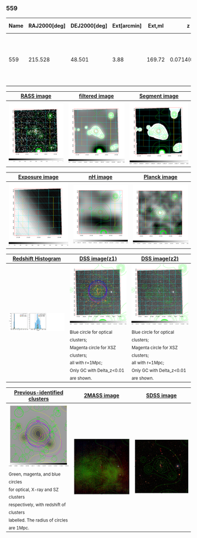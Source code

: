 <div STYLE="page-break-after: always;"></div>

### 559

|Name|RAJ2000[deg]|DEJ2000[deg] |Ext[arcmin]| Ext,ml | z | z_src| C|GC(XSZ,Delta_z<0.01)| GC(OPT,Delta_z<0.01)|GC| R_sig[arcmin] | R500[arcmin] | R500[Mpc]| CRsig[c/s] | CR500[c/s] |L500[1E44 erg/s]|F500[1E-12 erg/s/cm^2]| M500[1E14 Msun]|Tx[keV]|Cnt_sig|Beta|Rc[arcmin]|Comment|Alias|
|---|---|---|---|---|---|------|---|--------|---------|----------|---|---|---|---|---|---|---|---|---|---|---|---|---|---|
|559| 215.528| 48.501| 3.88| 169.72| 0.0714(0.005)| z1, z_xsz| B| F20, L03, PSZ2, SPI, Tar| A, N, W| A, C, F20, L03, N, PSZ2, SPI, Tar, W| 16.600| 10.305| 0.842| 0.307(0.028)| 0.289(0.026)| 0.685(0.045)| 5.513(0.359)| 1.81(0.06)| 3.16(0.07)| 248.4| 0.698(-0.103+0.145)| 6.048(-1.279+1.557)| -| k468|

|[RASS image](../image/559/559_img.pdf)|[filtered image](../image/559/559_fil.pdf)|[Segment image](../image/559/559_seg.pdf)|
|-------------------|--------------------|-------------------|
| <img src="../image/559/559_img.png" width="300">  | <img src="../image/559/559_fil.png" width="300">   | <img src="../image/559/559_seg.png" width="300">  |

|[Exposure image](../image/559/559_mex.pdf)| [nH image](../image/559/559_nh.pdf)| [Planck image](../image/559/559_p.pdf)|
|-------------------|--------------------|-------------------|
|<img src="../image/559/559_mex.png" width="300">   | <img src="../image/559/559_nh.png" width="300">    | <img src="../image/559/559_p.png" width="300"> |

|[Redshift Histogram](../image/559/559_zg.pdf) | [DSS image(z1)](../image/559/559_dss_z1.pdf)      |  [DSS image(z2)](../image/559/559_dss_z2.pdf)    |
|-------------------|--------------------|-------------------|
|<img src="../image/559/559_zg.png" width="300"> |<img src="../image/559/559_dss_z1.png" width="300"> <sub><br>Blue circle for optical clusters; <br>Magenta circle for XSZ clusters; <br>all with r=1Mpc; <br>Only GC with Delta_z<0.01 are shown. </sub>| <img src="../image/559/559_dss_z2.png" width="300"><sub><br>Blue circle for optical clusters; <br>Magenta circle for XSZ clusters; <br>all with r=1Mpc; <br>Only GC with Delta_z<0.01 are shown. </sub> |

|[Previous-identified clusters](../image/559/559_gc.pdf) | [2MASS image](../image/559/559_2mass.pdf)      |[SDSS image](../image/559/559_sdss.pdf)   |
|-------------------|-------------------|-------------------|
|<img src=../image/559/559_gc.png width="300"> <br><sub>Green, magenta, and blue circles <br>for optical, X-ray and SZ clusters <br>respectively, with redshift of clusters <br>labelled. The radius of circles <br>are 1Mpc.</sub>|<img src="../image/559/559_2mass.png" width="300">  | <img src="../image/559/559_sdss.png" width="300">  |





